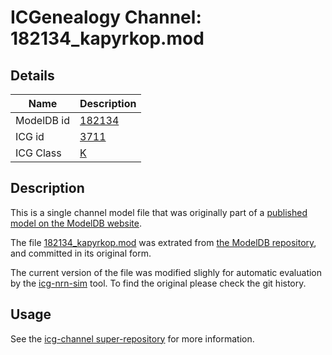 # ICGenealogy Channel: 182134\_kapyrkop.mod

## Details

Name | Description
---- | -----------
ModelDB id | [182134](http://senselab.med.yale.edu/ModelDB/ShowModel.cshtml?model=182134)
ICG id | [3711](http://icg.neurotheory.ox.ac.uk/channels/1/3711)
ICG Class | [K](http://icg.neurotheory.ox.ac.uk/channels/1)

## Description

This is a single channel model file that was originally part of a [published model on the ModelDB website](http://senselab.med.yale.edu/mModelDB/ShowModel.cshtml?model=182134).


The file [182134\_kapyrkop.mod](182134_kapyrkop.mod) was extrated from [the ModelDB repository](http://senselab.med.yale.edu/ModelDB/ShowModel.cshtml?model=182134), and committed in its original form.

The current version of the file was modified slighly for automatic evaluation by the [icg-nrn-sim](https://github.com/icgenealogy/icg-nrn-sim) tool. To find the original please check the git history.


## Usage

See the [icg-channel super-repository](https://github.com/icgenealogy/icg-channels) for more information.